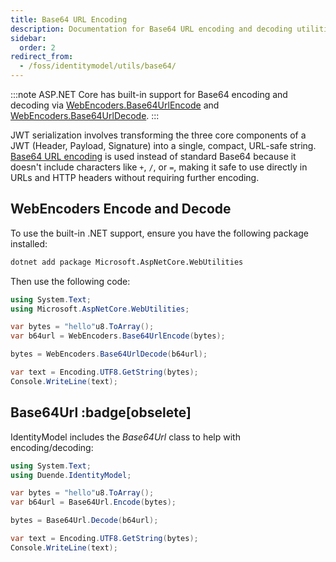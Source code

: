 ```yaml
---
title: Base64 URL Encoding
description: Documentation for Base64 URL encoding and decoding utilities in IdentityModel, used for JWT token serialization
sidebar:
  order: 2
redirect_from:
  - /foss/identitymodel/utils/base64/
---
```


:::note
ASP.NET Core has built-in support for Base64 encoding and decoding via
[WebEncoders.Base64UrlEncode](https://docs.microsoft.com/en-us/dotnet/api/microsoft.aspnetcore.webutilities.webencoders.base64urlencode)
and
[WebEncoders.Base64UrlDecode](https://docs.microsoft.com/en-us/dotnet/api/microsoft.aspnetcore.webutilities.webencoders.base64urldecode).
:::

JWT serialization involves transforming the three core components of a JWT (Header, Payload, Signature) into a single, compact, URL-safe string. [Base64 URL encoding](https://tools.ietf.org/html/rfc4648#section-5) is used instead of standard Base64 because it doesn't include characters like `+`, `/`, or `=`, making it safe to use directly in URLs and HTTP headers without requiring further encoding.

## WebEncoders Encode and Decode

To use the built-in .NET support, ensure you have the following package installed:

```bash
dotnet add package Microsoft.AspNetCore.WebUtilities
```

Then use the following code:

```csharp
using System.Text;
using Microsoft.AspNetCore.WebUtilities;

var bytes = "hello"u8.ToArray();
var b64url = WebEncoders.Base64UrlEncode(bytes);

bytes = WebEncoders.Base64UrlDecode(b64url);

var text = Encoding.UTF8.GetString(bytes); 
Console.WriteLine(text);
```
## Base64Url :badge[obselete]

IdentityModel includes the *Base64Url* class to help with
encoding/decoding:

```csharp
using System.Text;
using Duende.IdentityModel;

var bytes = "hello"u8.ToArray();
var b64url = Base64Url.Encode(bytes);

bytes = Base64Url.Decode(b64url);

var text = Encoding.UTF8.GetString(bytes); 
Console.WriteLine(text);
```
